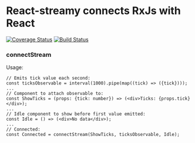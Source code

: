 # React-streamy connects RxJs with React

[![Coverage Status](https://coveralls.io/repos/github/nyavro/React-streamy/badge.svg?branch=master)](https://coveralls.io/github/nyavro/React-streamy?branch=master)
[![Build Status](https://travis-ci.com/nyavro/React-streamy.svg?branch=master)](https://travis-ci.com/nyavro/React-streamy)

### connectStream 

Usage:

    // Emits tick value each second:
    const ticksObservable = interval(1000).pipe(map((tick) => ({tick})));
    ...
    // Component to attach observable to:
    const ShowTicks = (props: {tick: number}) => (<div>Ticks: {props.tick}</div>);
    ...
    // Idle component to show before first value emitted:
    const Idle = () => (<div>No data</div>);
    ...
    // Connected:
    const Connected = connectStream(ShowTicks, ticksObservable, Idle); 
   
    
